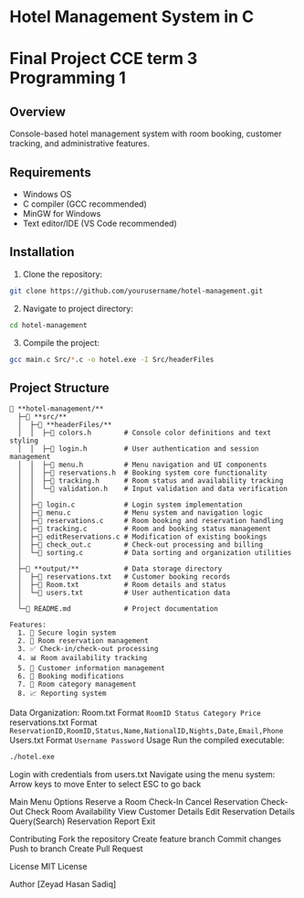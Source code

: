 # Hotel Management System in C
# Final Project CCE term 3 Programming 1 

## Overview
Console-based hotel management system with room booking, customer tracking, and administrative features.

## Requirements
- Windows OS
- C compiler (GCC recommended)
- MinGW for Windows
- Text editor/IDE (VS Code recommended)

## Installation
1. Clone the repository:
```bash
git clone https://github.com/yourusername/hotel-management.git
```
2. Navigate to project directory:
```bash
cd hotel-management
```
3. Compile the project:
```bash
gcc main.c Src/*.c -o hotel.exe -I Src/headerFiles
```

## Project Structure
```
📁 **hotel-management/**
  ├─📁 **src/**
  │  ├─📁 **headerFiles/**
  │  │  ├─📄 colors.h        # Console color definitions and text styling
  │  │  ├─📄 login.h         # User authentication and session management
  │  │  ├─📄 menu.h          # Menu navigation and UI components
  │  │  ├─📄 reservations.h  # Booking system core functionality 
  │  │  ├─📄 tracking.h      # Room status and availability tracking
  │  │  └─📄 validation.h    # Input validation and data verification
  │  │
  │  ├─📄 login.c            # Login system implementation
  │  ├─📄 menu.c             # Menu system and navigation logic
  │  ├─📄 reservations.c     # Room booking and reservation handling
  │  ├─📄 tracking.c         # Room and booking status management
  │  ├─📄 editReservations.c # Modification of existing bookings
  │  ├─📄 check_out.c        # Check-out processing and billing
  │  └─📄 sorting.c          # Data sorting and organization utilities
  │
  ├─📁 **output/**           # Data storage directory
  │  ├─📄 reservations.txt   # Customer booking records
  │  ├─📄 Room.txt           # Room details and status
  │  └─📄 users.txt          # User authentication data
  │
  └─📄 README.md             # Project documentation
```
```
Features:
  1. 🔐 Secure login system
  2. 🏨 Room reservation management
  3. ✅ Check-in/check-out processing
  4. 📊 Room availability tracking
  5. 👥 Customer information management
  6. 🔄 Booking modifications
  7. 📝 Room category management
  8. 📈 Reporting system
```

Data Organization:
Room.txt Format
```RoomID Status Category Price```
reservations.txt Format
```ReservationID,RoomID,Status,Name,NationalID,Nights,Date,Email,Phone```
Users.txt Format
```Username Password```
Usage
Run the compiled executable:
```bash
./hotel.exe
```
Login with credentials from users.txt
Navigate using the menu system:
  Arrow keys to move
  Enter to select
  ESC to go back

Main Menu Options
  Reserve a Room
  Check-In
  Cancel Reservation
  Check-Out
  Check Room Availability
  View Customer Details
  Edit Reservation Details
  Query(Search)
  Reservation Report
  Exit

Contributing
  Fork the repository
  Create feature branch
  Commit changes
  Push to branch
  Create Pull Request

License
MIT License

Author
[Zeyad Hasan Sadiq]
